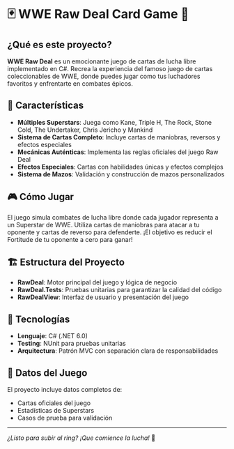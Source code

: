 # 🃏 WWE Raw Deal Card Game 🥊

## ¿Qué es este proyecto?

**WWE Raw Deal** es un emocionante juego de cartas de lucha libre implementado en C#. Recrea la experiencia del famoso juego de cartas coleccionables de WWE, donde puedes jugar como tus luchadores favoritos y enfrentarte en combates épicos.

## 🌟 Características

- **Múltiples Superstars**: Juega como Kane, Triple H, The Rock, Stone Cold, The Undertaker, Chris Jericho y Mankind
- **Sistema de Cartas Completo**: Incluye cartas de maniobras, reversos y efectos especiales
- **Mecánicas Auténticas**: Implementa las reglas oficiales del juego Raw Deal
- **Efectos Especiales**: Cartas con habilidades únicas y efectos complejos
- **Sistema de Mazos**: Validación y construcción de mazos personalizados

## 🎮 Cómo Jugar

El juego simula combates de lucha libre donde cada jugador representa a un Superstar de WWE. Utiliza cartas de maniobras para atacar a tu oponente y cartas de reverso para defenderte. ¡El objetivo es reducir el Fortitude de tu oponente a cero para ganar!

## 🏗️ Estructura del Proyecto

- **RawDeal**: Motor principal del juego y lógica de negocio
- **RawDeal.Tests**: Pruebas unitarias para garantizar la calidad del código
- **RawDealView**: Interfaz de usuario y presentación del juego

## 🚀 Tecnologías

- **Lenguaje**: C# (.NET 6.0)
- **Testing**: NUnit para pruebas unitarias
- **Arquitectura**: Patrón MVC con separación clara de responsabilidades

## 📁 Datos del Juego

El proyecto incluye datos completos de:
- Cartas oficiales del juego
- Estadísticas de Superstars
- Casos de prueba para validación

---

*¿Listo para subir al ring? ¡Que comience la lucha!* 💪
